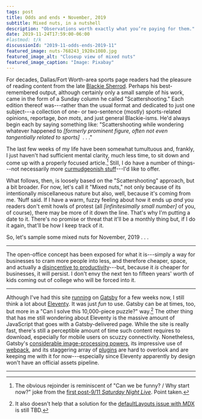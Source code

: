 ```yaml
---
tags: post
title: Odds and ends • November, 2019
subtitle: Mixed nuts, in a nutshell
description: "Observations worth exactly what you’re paying for them."
date: 2019-11-24T17:59:00-06:00
#lastmod: t/k
discussionId: "2019-11-odds-ends-2019-11"
featured_image: nuts-768243_1920x1080.jpg
featured_image_alt: "Closeup view of mixed nuts"
featured_image_caption: "Image: Pixabay"
---
```


For decades, Dallas/Fort Worth-area sports page readers had the pleasure of reading content from the late [Blackie Sherrod](https://www.dallasnews.com/news/obituaries/2016/04/28/legendary-news-sportswriter-blackie-sherrod-dies-at-96/#). Perhaps his best-remembered output, although certainly only a small sample of his work, came in the form of a Sunday column he called "Scattershooting." Each edition thereof was---rather than the usual format and dedicated to just one subject---a collection of one- or two-sentence (mostly) sports-related opinions, reportage, *bon mots*, and just general Blackie-isms. He'd always begin each by saying something like: "Scattershooting while wondering whatever happened to *[formerly prominent figure, often not even tangentially related to sports]* &nbsp;.&nbsp;.&nbsp;."

The last few weeks of my life have been somewhat tumultuous and, frankly, I just haven't had sufficient mental clarity, much less time, to sit down and come up with a properly focused article.[^StopNow] Still, I do have a number of things---not necessarily more [curmudgeonish stuff](/posts/2019/11/curmudgeonish-2019)---I'd like to offer.

[^StopNow]: The obvious rejoinder is reminiscent of "Can we be funny? / Why start now?" joke from the [first post-9/11 *Saturday Night Live*](https://www.indiewire.com/2016/09/snl-letterman-jon-stewart-911-late-show-daily-show-1201725596/). Point taken.

What follows, then, is loosely based on the "Scattershooting" approach, but a bit broader. For now, let's call it "Mixed nuts," not only because of its intentionally miscellaneous nature but also, well, because it's coming from me. ’Nuff said. If I have a warm, fuzzy feeling about how it ends up *and* you readers don't emit howls of protest (all *[infinitesimally small number]* of you, of course), there may be more of it down the line. That's why I'm putting a date to it. There's no promise or threat that it'll be a monthly thing but, if I do it again, that'll be how I keep track of it.

So, let's sample some mixed nuts for November, 2019&nbsp;.&nbsp;.&nbsp;.

<hr />

The open-office concept has been exposed for what it is---simply a way for businesses to cram more people into less, and therefore cheaper, space, and actually a [disincentive to productivity](https://www.entrepreneur.com/article/327142)---but, because it *is* cheaper for businesses, it will persist. I don't envy the next ten to fifteen years' worth of kids coming out of college who will be forced into it.

<hr />

Although I've had this site [running](/posts/2019/10/now-gatsby-geezer) on [Gatsby](https://www.gatsbyjs.org) for a few weeks now, I still think a lot about [Eleventy](https://www.11ty.io). It was just *fun* to use. Gatsby can be at times, too, but more in a "Can I solve this 10,000-piece puzzle?" way.[^GatsbyMDX] The other thing that has me still wondering about Eleventy is the massive amount of JavaScript that goes with a Gatsby-delivered page. While the site is really fast, there's still a perceptible amount of time such content requires to download, especially for mobile users on scuzzy connectivity. Nonetheless, Gatsby's [considerable image-processing powers](/posts/2019/10/picture-perfect), its impressive use of [webpack](https://webpack.js.org), and its staggering array of [plugins](https://www.gatsbyjs.org/plugins) are hard to overlook and are keeping me with it for now---especially since Eleventy apparently by design won't have an official assets pipeline.

[^GatsbyMDX]: It also doesn't help that a solution for the [defaultLayouts issue with MDX](https://github.com/gatsbyjs/gatsby/issues/17808) is still TBD.

<hr />


